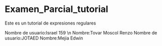 # Examen_Parcial_tutorial
Este es un tutorial de expresiones regulares

Nombre de usuario:Israel 159    \n        Nombre:Tovar Moscol Renzo
Nombre de usuario:JOTAED                Nombre:Mejia Edwin
